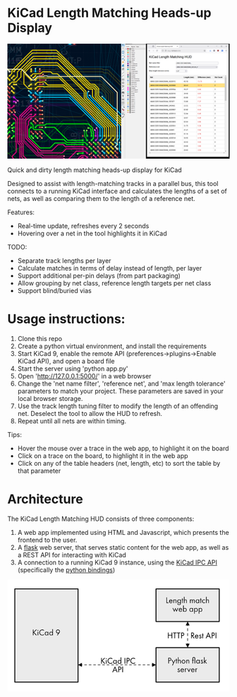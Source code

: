 # KiCad Length Matching Heads-up Display

![](docs/screenshot.png)

Quick and dirty length matching heads-up display for KiCad

Designed to assist with length-matching tracks in a parallel bus, this tool connects to a running KiCad interface and calculates the lengths of a set of nets, as well as comparing them to the length of a reference net.

Features:
* Real-time update, refreshes every 2 seconds
* Hovering over a net in the tool highlights it in KiCad

TODO:
* Separate track lengths per layer
* Calculate matches in terms of delay instead of length, per layer
* Support additional per-pin delays (from part packaging)
* Allow grouping by net class, reference length targets per net class
* Support blind/buried vias

# Usage instructions:
1. Clone this repo
2. Create a python virtual environment, and install the requirements
3. Start KiCad 9, enable the remote API (preferences->plugins->Enable KiCad API), and open a board file
3. Start the server using 'python app.py'
4. Open 'http://127.0.0.1:5000/' in a web browser
5. Change the 'net name filter', 'reference net', and 'max length tolerance' parameters to match your project. These parameters are saved in your local browser storage.
6. Use the track length tuning filter to modify the length of an offending net. Deselect the tool to allow the HUD to refresh.
7. Repeat until all nets are within timing.

Tips:
* Hover the mouse over a trace in the web app, to highlight it on the board
* Click on a trace on the board, to highlight it in the web app
* Click on any of the table headers (net, length, etc) to sort the table by that parameter

# Architecture

The KiCad Length Matching HUD consists of three components:

1. A web app implemented using HTML and Javascript, which presents the frontend to the user.
2. A [flask](https://flask.palletsprojects.com/en/stable/) web server, that serves static content for the web app, as well as a REST API for interacting with KiCad
3. A connection to a running KiCad 9 instance, using the [KiCad IPC API](https://dev-docs.kicad.org/en/apis-and-binding/ipc-api/) (specifically the [python bindings](https://gitlab.com/kicad/code/kicad-python))

![](docs/architecture.png)
